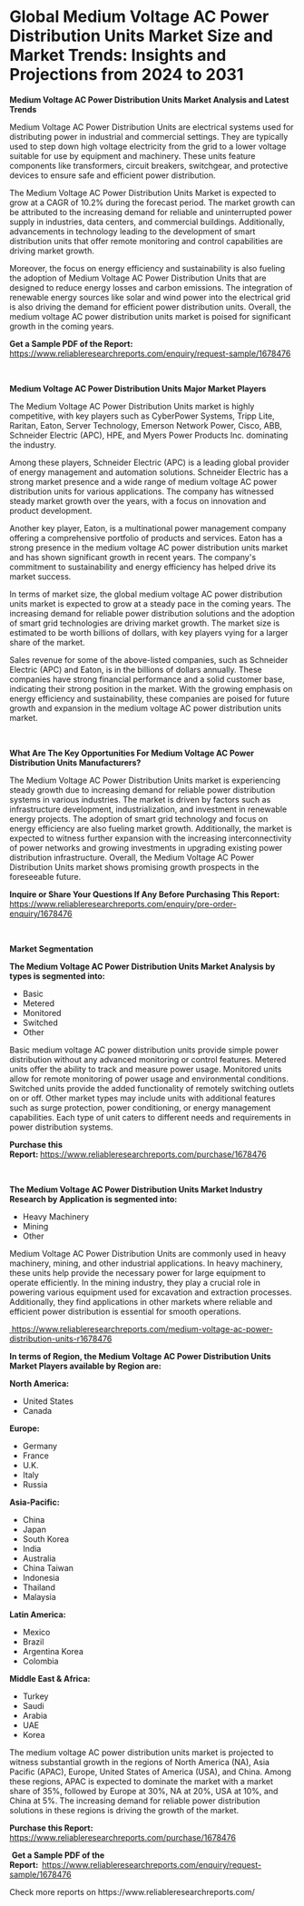 <p><h1>Global Medium Voltage AC Power Distribution Units Market Size and Market Trends: Insights and Projections from 2024 to 2031</h1></p><p><strong>Medium Voltage AC Power Distribution Units Market Analysis and Latest Trends</strong></p>
<p><p>Medium Voltage AC Power Distribution Units are electrical systems used for distributing power in industrial and commercial settings. They are typically used to step down high voltage electricity from the grid to a lower voltage suitable for use by equipment and machinery. These units feature components like transformers, circuit breakers, switchgear, and protective devices to ensure safe and efficient power distribution.</p><p>The Medium Voltage AC Power Distribution Units Market is expected to grow at a CAGR of 10.2% during the forecast period. The market growth can be attributed to the increasing demand for reliable and uninterrupted power supply in industries, data centers, and commercial buildings. Additionally, advancements in technology leading to the development of smart distribution units that offer remote monitoring and control capabilities are driving market growth.</p><p>Moreover, the focus on energy efficiency and sustainability is also fueling the adoption of Medium Voltage AC Power Distribution Units that are designed to reduce energy losses and carbon emissions. The integration of renewable energy sources like solar and wind power into the electrical grid is also driving the demand for efficient power distribution units. Overall, the medium voltage AC power distribution units market is poised for significant growth in the coming years.</p></p>
<p><strong>Get a Sample PDF of the Report:&nbsp;</strong> <a href="https://www.reliableresearchreports.com/enquiry/request-sample/1678476">https://www.reliableresearchreports.com/enquiry/request-sample/1678476</a></p>
<p>&nbsp;</p>
<p><strong>Medium Voltage AC Power Distribution Units Major Market Players</strong></p>
<p><p>The Medium Voltage AC Power Distribution Units market is highly competitive, with key players such as CyberPower Systems, Tripp Lite, Raritan, Eaton, Server Technology, Emerson Network Power, Cisco, ABB, Schneider Electric (APC), HPE, and Myers Power Products Inc. dominating the industry.</p><p>Among these players, Schneider Electric (APC) is a leading global provider of energy management and automation solutions. Schneider Electric has a strong market presence and a wide range of medium voltage AC power distribution units for various applications. The company has witnessed steady market growth over the years, with a focus on innovation and product development.</p><p>Another key player, Eaton, is a multinational power management company offering a comprehensive portfolio of products and services. Eaton has a strong presence in the medium voltage AC power distribution units market and has shown significant growth in recent years. The company's commitment to sustainability and energy efficiency has helped drive its market success.</p><p>In terms of market size, the global medium voltage AC power distribution units market is expected to grow at a steady pace in the coming years. The increasing demand for reliable power distribution solutions and the adoption of smart grid technologies are driving market growth. The market size is estimated to be worth billions of dollars, with key players vying for a larger share of the market.</p><p>Sales revenue for some of the above-listed companies, such as Schneider Electric (APC) and Eaton, is in the billions of dollars annually. These companies have strong financial performance and a solid customer base, indicating their strong position in the market. With the growing emphasis on energy efficiency and sustainability, these companies are poised for future growth and expansion in the medium voltage AC power distribution units market.</p></p>
<p>&nbsp;</p>
<p><strong>What Are The Key Opportunities For Medium Voltage AC Power Distribution Units Manufacturers?</strong></p>
<p><p>The Medium Voltage AC Power Distribution Units market is experiencing steady growth due to increasing demand for reliable power distribution systems in various industries. The market is driven by factors such as infrastructure development, industrialization, and investment in renewable energy projects. The adoption of smart grid technology and focus on energy efficiency are also fueling market growth. Additionally, the market is expected to witness further expansion with the increasing interconnectivity of power networks and growing investments in upgrading existing power distribution infrastructure. Overall, the Medium Voltage AC Power Distribution Units market shows promising growth prospects in the foreseeable future.</p></p>
<p><strong>Inquire or Share Your Questions If Any Before Purchasing This Report:</strong> <a href="https://www.reliableresearchreports.com/enquiry/pre-order-enquiry/1678476">https://www.reliableresearchreports.com/enquiry/pre-order-enquiry/1678476</a></p>
<p>&nbsp;</p>
<p><strong>Market Segmentation</strong></p>
<p><strong>The Medium Voltage AC Power Distribution Units Market Analysis by types is segmented into:</strong></p>
<p><ul><li>Basic</li><li>Metered</li><li>Monitored</li><li>Switched</li><li>Other</li></ul></p>
<p><p>Basic medium voltage AC power distribution units provide simple power distribution without any advanced monitoring or control features. Metered units offer the ability to track and measure power usage. Monitored units allow for remote monitoring of power usage and environmental conditions. Switched units provide the added functionality of remotely switching outlets on or off. Other market types may include units with additional features such as surge protection, power conditioning, or energy management capabilities. Each type of unit caters to different needs and requirements in power distribution systems.</p></p>
<p><strong>Purchase this Report:&nbsp;</strong><a href="https://www.reliableresearchreports.com/purchase/1678476">https://www.reliableresearchreports.com/purchase/1678476</a></p>
<p>&nbsp;</p>
<p><strong>The Medium Voltage AC Power Distribution Units Market Industry Research by Application is segmented into:</strong></p>
<p><ul><li>Heavy Machinery</li><li>Mining</li><li>Other</li></ul></p>
<p><p>Medium Voltage AC Power Distribution Units are commonly used in heavy machinery, mining, and other industrial applications. In heavy machinery, these units help provide the necessary power for large equipment to operate efficiently. In the mining industry, they play a crucial role in powering various equipment used for excavation and extraction processes. Additionally, they find applications in other markets where reliable and efficient power distribution is essential for smooth operations.</p></p>
<p><a href="https://www.reliableresearchreports.com/medium-voltage-ac-power-distribution-units-r1678476">&nbsp;https://www.reliableresearchreports.com/medium-voltage-ac-power-distribution-units-r1678476</a></p>
<p><strong>In terms of Region, the Medium Voltage AC Power Distribution Units Market Players available by Region are:</strong></p>
<p>
    <p> <strong> North America: </strong>
        <ul>
            <li>United States</li>
            <li>Canada</li>
        </ul>
        </p> 
    <p> <strong> Europe: </strong>
        <ul>
            <li>Germany</li>
            <li>France</li>
            <li>U.K.</li>
            <li>Italy</li>
            <li>Russia</li>
        </ul>
        </p> 
    <p> <strong> Asia-Pacific: </strong>
        <ul>
            <li>China</li>
            <li>Japan</li>
            <li>South Korea</li>
            <li>India</li>
            <li>Australia</li>
            <li>China Taiwan</li>
            <li>Indonesia</li>
            <li>Thailand</li>
            <li>Malaysia</li>
        </ul>
        </p> 
    <p> <strong> Latin America: </strong>
        <ul>
            <li>Mexico</li>
            <li>Brazil</li>
            <li>Argentina Korea</li>
            <li>Colombia</li>
        </ul>
        </p> 
    <p> <strong> Middle East & Africa: </strong>
        <ul>
            <li>Turkey</li>
            <li>Saudi</li>
            <li>Arabia</li>
            <li>UAE</li>
            <li>Korea</li>
        </ul>
    </p>
    </p>
<p><p>The medium voltage AC power distribution units market is projected to witness substantial growth in the regions of North America (NA), Asia Pacific (APAC), Europe, United States of America (USA), and China. Among these regions, APAC is expected to dominate the market with a market share of 35%, followed by Europe at 30%, NA at 20%, USA at 10%, and China at 5%. The increasing demand for reliable power distribution solutions in these regions is driving the growth of the market.</p></p>
<p><strong>Purchase this Report: </strong><a href="https://www.reliableresearchreports.com/purchase/1678476">https://www.reliableresearchreports.com/purchase/1678476</a></p>
<p>&nbsp;<strong>Get a Sample PDF of the Report:&nbsp;&nbsp;</strong><a href="https://www.reliableresearchreports.com/enquiry/request-sample/1678476">https://www.reliableresearchreports.com/enquiry/request-sample/1678476</a></p>
<p><strong></strong></p>
<p>Check more reports on https://www.reliableresearchreports.com/</p>